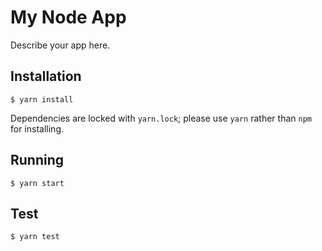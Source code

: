 # My Node App

Describe your app here.

## Installation

```
$ yarn install
```

Dependencies are locked with `yarn.lock`; please use `yarn` rather than `npm` for installing.

## Running

```
$ yarn start
```

## Test

```
$ yarn test
```
